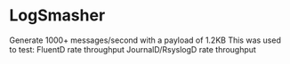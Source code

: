 # LogSmasher
Generate 1000+ messages/second with a payload of 1.2KB
This was used to test:
FluentD rate throughput
JournalD/RsyslogD rate throughput 
